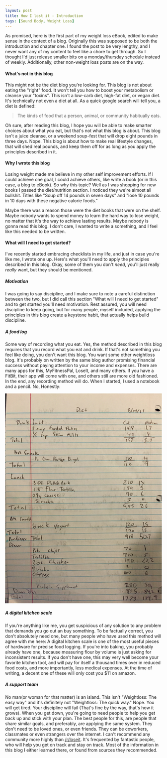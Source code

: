 ```yaml
---
layout: post
title: How I lost it - Introduction
tags: [Sound Body, Weight Loss]
---
```


As promised, here is the first part of my weight loss eBook, edited to make sense in the context of a blog. Originally this was supposed to be both the introduction and chapter one. I found the post to be very lengthy, and I never want any of my content to feel like a chore to get through. So I thought I'd just release smaller bits on a monday/thursday schedule instead of weekly. Additionally, other non-weight loss posts are on the way.

#### What's not in this blog

This might not be the diet blog you're looking for. This blog is not about eating the "right" food. It won't tell you how to boost your metabolism or cleanse your "toxins". This isn't a low-carb diet, high-fat diet, or vegan diet. It's technically not even a diet at all. As a quick google search will tell you, a diet is defined:

>The kinds of food that a person, animal, or community habitually eats.

Oh sure, after reading this blog, I hope you will be able to make smarter choices about what you eat, but that's not what this blog is about. This blog isn't a juice cleanse, or a weekend soup-fest that will drop eight pounds in three days. Nope. This blog is about how to make real lifestyle changes, that will shed real pounds, and keep them off for as long as you apply the principles described in it.

#### Why I wrote this blog

Losing weight made me believe in my other self improvement efforts. If I could achieve one goal, I could achieve others, like write a book (or in this case, a blog to eBook). So why this topic? Well as I was shopping for new books I passed the diet/nutrition section. I noticed they we're almost all bullshit. Titles like "Soup off 14 pounds in seven days" and "lose 10 pounds in 10 days with these negative calorie foods."

Maybe there was a reason those were the diet books that were on the shelf. Maybe nobody wants to spend money to learn the hard way to lose weight, no matter that it's the way to achieve lasting results. Maybe nobody is gonna read this blog. I don't care, I wanted to write a something, and I feel like this needed to be written.

#### What will I need to get started?

I've recently started embracing checklists in my life, and just in case you're like me, I wrote one up. Here's what you'll need to apply the principles described in this blog. Okay, some of them you don't *need*, you'll just really *really* want, but they should be mentioned.

##### Motivation

I was going to say discipline, and I make sure to note a careful distinction between the two, but I did call this section "What will I need to get started" and to get started you'll need motivation. Rest assured, you will need discipline to keep going, but for many people, myself included, applying the principles in this blog create a keystone habit, that actually helps build discipline.

##### A food log

Some way of recording what you eat. Yes, the method described in this blog requires that you record what you eat and drink. If that's not something you feel like doing, you don't want this blog. You want some other weightloss blog. It's probably on written by the same blog author promising financial success without paying attention to your income and expenses. There are many apps for this, MyFitnessPal, LoseIt, and many others. If you have a FitBit, their app will come with one, and others still are more old fashioned. In the end, any recording method will do. When I started, I used a notebook and a pencil. No, Honestly:

![Log][log]

##### A digital kitchen scale

If you're anything like me, you get suspicious of any solution to any problem that demands you go out an buy something. To be factually correct, you don't absolutely need one, but many people who have used this method will agree with me here: A digital kitchen scale is one of the most useful pieces of hardware for precise food logging. If you're into baking, you probably already have one, because measuring flour by volume is just asking for inconsistent results. If you don't have one, this may very well become your favorite kitchen tool, and will pay for itself a thousand times over in reduced food costs, and more importantly, less medical expenses. At the time of writing, a decent one of these will only cost you $11 on amazon.

##### A support team

No man(or woman for that matter) is an island. This isn't "Weightloss: The easy way" and it's definitely not "Weightloss: The quick way." Nope. You will get tired. Your discipline will fail (That's fine by the way, that's how it grows). When you get down, you're going to need people to help you get back up and stick with your plan. The best people for this, are people that share similar goals, and preferably, are applying the same system. They don't need to be loved ones, or even friends. They can be coworkers, classmates or even strangers over the internet. I can't recommend any community more highly than [/r/loseit](http://reddit.com/r/loseit). It's frequented by fantastic people, who will help you get on track and stay on track. Most of the information in this blog I either learned there, or found from sources they recommended.

[log]: /assets/img/2016/6/20/log.png "Log"
